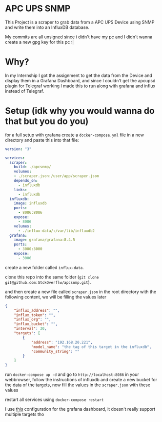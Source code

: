 # APC UPS SNMP

This Project is a scraper to grab data from a APC UPS Device using SNMP and write them into an InfluxDB database.

My commits are all unsigned since i didn't have my pc and I didn't wanna create a new gpg key for this pc :|

# Why?

In my Internship I got the assignment to get the data from the Device and display them in a Grafana Dashboard, 
and since I couldn't get the apcupsd plugin for Telegraf working I made this to run along with grafana and influx instead of Telegraf.

# Setup (idk why you would wanna do that but you do you)

for a full setup with grafana create a `docker-compose.yml` file in a new directory and paste this into that file:

```yaml
version: "3"

services:
  scraper:
    build: ./apcsnmp/
    volumes:
    - ./scraper.json:/user/app/scraper.json
    depends_on:
      - influxdb
    links:
      - influxdb
  influxdb:
    image: influxdb
    ports:
      - 8086:8086
    expose:
      - 8086
    volumes:
      - ./influx-data/:/var/lib/influxdb2
  grafana:
    image: grafana/grafana:8.4.5
    ports:
      - 3000:3000
    expose:
      - 3000
```

create a new folder called `influx-data`.

clone this repo into the same folder (`git clone git@github.com:StckOverflw/apcsnmp.git`).

and then create a new file called `scraper.json` in the root directory with the following content, we will be filling the values later

```json
{
    "influx_address": "", 
    "influx_token": "",
    "influx_org": "",
    "influx_bucket": "",
    "interval": 30,
    "targets": [
        {
            "address": "192.168.20.221",
            "model_name": "the tag of this target in the influxdb",
            "community_string": ""
        }
    ]
}
```

run `docker-compose up -d` and go to `http://localhost:8086` in your webbrowser, follow the instructions of influxdb and create a new bucket for the data of the targets, now fill the values in the `scraper.json` with these values

restart all services using `docker-compose restart`

I use [this](./grafana-model.json) configuration for the grafana dashboard, it doesn't really support multiple targets tho
